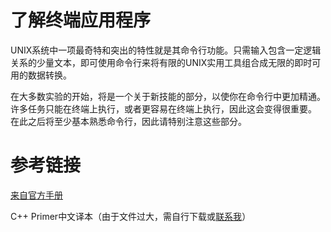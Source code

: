 # 了解终端应用程序

UNIX系统中一项最奇特和突出的特性就是其命令行功能。只需输入包含一定逻辑关系的少量文本，即可使用命令行来将有限的UNIX实用工具组合成无限的即时可用的数据转换。

在大多数实验的开始，将是一个关于新技能的部分，以使你在命令行中更加精通。 许多任务只能在终端上执行，或者更容易在终端上执行，因此这会变得很重要。 在此之后将至少基本熟悉命令行，因此请特别注意这些部分。

# 参考链接

[来自官方手册](https://zh.cppreference.com/w/首页)

C++ Primer中文译本（由于文件过大，需自行下载或[联系我](https://liutiantian233.github.io/about/)）
